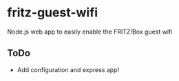 # fritz-guest-wifi
Node.js web app to easily enable the FRITZ!Box guest wifi


## ToDo
- Add configuration and express app!
